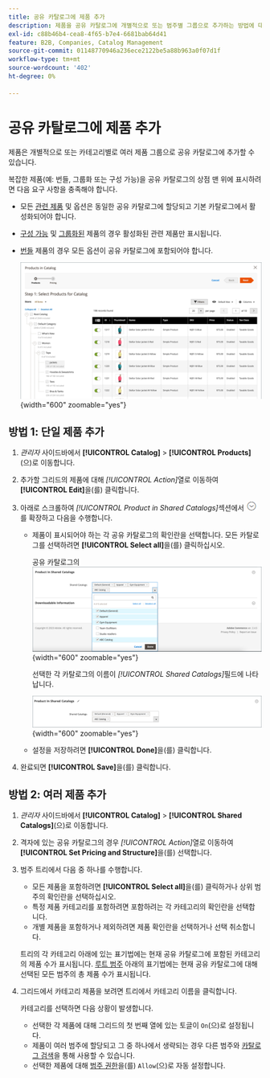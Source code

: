 ```yaml
---
title: 공유 카탈로그에 제품 추가
description: 제품을 공유 카탈로그에 개별적으로 또는 범주별 그룹으로 추가하는 방법에 대해 알아봅니다.
exl-id: c88b46b4-cea8-4f65-b7e4-6681bab64d41
feature: B2B, Companies, Catalog Management
source-git-commit: 01148770946a236ece2122be5a88b963a0f07d1f
workflow-type: tm+mt
source-wordcount: '402'
ht-degree: 0%

---
```


# 공유 카탈로그에 제품 추가

제품은 개별적으로 또는 카테고리별로 여러 제품 그룹으로 공유 카탈로그에 추가할 수 있습니다.

복잡한 제품(예: 번들, 그룹화 또는 구성 가능)을 공유 카탈로그의 상점 맨 위에 표시하려면 다음 요구 사항을 충족해야 합니다.

- 모든 [관련 제품](../catalog/product-configurations.md) 및 옵션은 동일한 공유 카탈로그에 할당되고 기본 카탈로그에서 활성화되어야 합니다.
- [구성 가능](../catalog/product-create-configurable.md) 및 [그룹화된](../catalog/product-create-grouped.md) 제품의 경우 활성화된 관련 제품만 표시됩니다.
- [번들](../catalog/product-create-bundle.md) 제품의 경우 모든 옵션이 공유 카탈로그에 포함되어야 합니다.

  ![카탈로그에 대한 제품 선택](./assets/shared-catalog-select-products-step-1.png){width="600" zoomable="yes"}

## 방법 1: 단일 제품 추가

1. _관리자_ 사이드바에서 **[!UICONTROL Catalog]** > **[!UICONTROL Products]**(으)로 이동합니다.

1. 추가할 그리드의 제품에 대해 _[!UICONTROL Action]_&#x200B;열로 이동하여&#x200B;**[!UICONTROL Edit]**&#x200B;을(를) 클릭합니다.

1. 아래로 스크롤하여 _[!UICONTROL Product in Shared Catalogs]_&#x200B;섹션에서 ![확장 선택기](../assets/icon-display-expand.png)를 확장하고 다음을 수행합니다.

   - 제품이 표시되어야 하는 각 공유 카탈로그의 확인란을 선택합니다. 모든 카탈로그를 선택하려면 **[!UICONTROL Select all]**&#x200B;을(를) 클릭하십시오.

     공유 카탈로그의 ![제품](./assets/shared-catalog-assign-from-product.png){width="600" zoomable="yes"}

     선택한 각 카탈로그의 이름이 _[!UICONTROL Shared Catalogs]_&#x200B;필드에 나타납니다.

     ![공유된 카탈로그 할당됨](./assets/shared-catalog-assigned.png){width="600" zoomable="yes"}

   - 설정을 저장하려면 **[!UICONTROL Done]**&#x200B;을(를) 클릭합니다.

1. 완료되면 **[!UICONTROL Save]**&#x200B;을(를) 클릭합니다.

## 방법 2: 여러 제품 추가

1. _관리자_ 사이드바에서 **[!UICONTROL Catalog]** > **[!UICONTROL Shared Catalogs]**(으)로 이동합니다.

1. 격자에 있는 공유 카탈로그의 경우 _[!UICONTROL Action]_&#x200B;열로 이동하여&#x200B;**[!UICONTROL Set Pricing and Structure]**&#x200B;을(를) 선택합니다.

1. 범주 트리에서 다음 중 하나를 수행합니다.

   - 모든 제품을 포함하려면 **[!UICONTROL Select all]**&#x200B;을(를) 클릭하거나 상위 범주의 확인란을 선택하십시오.
   - 특정 제품 카테고리를 포함하려면 포함하려는 각 카테고리의 확인란을 선택합니다.
   - 개별 제품을 포함하거나 제외하려면 제품 확인란을 선택하거나 선택 취소합니다.

   트리의 각 카테고리 아래에 있는 표기법에는 현재 공유 카탈로그에 포함된 카테고리의 제품 수가 표시됩니다. [루트 범주](../catalog/category-root.md) 아래의 표기법에는 현재 공유 카탈로그에 대해 선택된 모든 범주의 총 제품 수가 표시됩니다.

1. 그리드에서 카테고리 제품을 보려면 트리에서 카테고리 이름을 클릭합니다.

   카테고리를 선택하면 다음 상황이 발생합니다.

   - 선택한 각 제품에 대해 그리드의 첫 번째 열에 있는 토글이 `On`(으)로 설정됩니다.
   - 제품이 여러 범주에 할당되고 그 중 하나에서 생략되는 경우 다른 범주와 [카탈로그 검색](../catalog/search.md)을 통해 사용할 수 있습니다.
   - 선택한 제품에 대해 [범주 권한](../catalog/category-permissions.md)을(를) `Allow`(으)로 자동 설정합니다.

